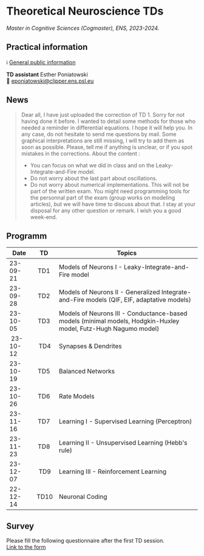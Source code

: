 # Theoretical Neuroscience TDs

*Master in Cognitive Sciences (Cogmaster), ENS, 2023-2024.*  

## Practical information 

:information_source: [General public information](http://www.phys.ens.fr/~nadal/Cours/TheoreticalNeuroscience/)

**TD assistant** Esther Poniatowski  
:e-mail: eponiatowski@clipper.ens.psl.eu

## News 

> Dear all,
> I have just uploaded the correction of TD 1.
> Sorry for not having done it before. I wanted to detail some methods for those who needed a reminder in differential equations. I hope it will help you. In any case, do not hesitate to send me questions by mail.
> Some graphical interpretations are still missing, I will try to add them as soon as possible.
> Please, tell me if anything is unclear, or if you spot mistakes in the corrections.
> About the content :
> - You can focus on what we did in class and on the Leaky-Integrate-and-Fire model.
> - Do not worry about the last part about oscillations.
> - Do not worry about numerical implementations. This will not be part of the written exam. You might need programming tools for the personnal part of the exam (group works on modeling articles), but we will have time to discuss about that.
> I stay at your disposal for any other question or remark.
> I wish you a good week-end.

## Programm

| Date     |      TD     |  Topics  |
|----------|:-------------:|------|
| 23-09-21 | TD1 | Models of Neurons I - Leaky-Integrate-and-Fire model |
| 23-09-28 | TD2 | Models of Neurons II - Generalized Integrate-and-Fire models (QIF, EIF, adaptative models)  |
| 23-10-05 | TD3 | Models of Neurons III - Conductance-based models (minimal models, Hodgkin-Huxley model, Futz-Hugh Nagumo model)   |
| 23-10-12 | TD4 | Synapses & Dendrites |
| 23-10-19 | TD5 | Balanced Networks |
| 23-10-26 | TD6 | Rate Models |
| 23-11-16 | TD7 | Learning I - Supervised Learning (Perceptron) |
| 23-11-23 | TD8 | Learning II - Unsupervised Learning (Hebb's rule) |
| 23-12-07 | TD9 | Learning III - Reinforcement Learning |
| 22-12-14 | TD10 | Neuronal Coding |

## Survey
Please fill the following questionnaire after the first TD session.  
[Link to the form](https://forms.gle/ydGEfeTznT2y4udc8)
